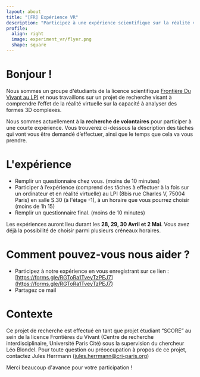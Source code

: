 ```yaml
---
layout: about
title: "[FR] Expérience VR"
description: "Participez à une expérience scientifique sur la réalité virtuelle !"
profile:
  align: right
  image: experiment_vr/flyer.png
  shape: square
---
```


# Bonjour !

Nous sommes un groupe d'étudiants de la licence scientifique [Frontière Du Vivant au LPI](https://licence.learningplanetinstitute.org/fr) et nous travaillons sur un projet de recherche visant à comprendre l’effet de la réalité virtuelle sur la capacité à analyser des formes 3D complexes.

Nous sommes actuellement à la **recherche de volontaires** pour participer à une courte expérience. Vous trouverez ci-dessous la description des tâches qui vont vous être demandé d’effectuer, ainsi que le temps que cela va vous prendre.

# L'expérience

- Remplir un questionnaire chez vous. (moins de 10 minutes)
- Participer à l’expérience (comprend des tâches à effectuer à la fois sur un ordinateur et en réalité virtuelle) au LPI (8bis rue Charles V, 75004 Paris) en salle S.30 (à l'étage -1), à un horaire que vous pourrez choisir (moins de 1h 15)
- Remplir un questionnaire final. (moins de 10 minutes)

Les expériences auront lieu durant les **28, 29, 30 Avril et 2 Mai**. Vous avez déjà la possibilité de choisir parmi plusieurs créneaux horaires.

# Comment pouvez-vous nous aider ?

- Participez à notre expérience en vous enregistrant sur ce lien : [https://forms.gle/RGToRa1TveyTzPEJ7](https://forms.gle/RGToRa1TveyTzPEJ7)
- Partagez ce mail

# Contexte

Ce projet de recherche est effectué en tant que projet étudiant “SCORE” au sein de la licence Frontières du Vivant (Centre de recherche interdisciplinaire, Université Paris Cité) sous la supervision du chercheur Léo Blondel.
Pour toute question ou préoccupation à propos de ce projet, contactez Jules Herrmann ([jules.herrmann@cri-paris.org](mailto:jules.herrmann@cri-paris.org))

Merci beaucoup d'avance pour votre participation !
